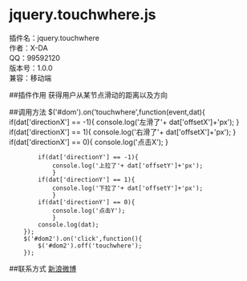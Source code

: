 # jquery.touchwhere.js
插件名：jquery.touchwhere<br>
作者：X-DA<br>
QQ：99592120<br>
版本号：1.0.0<br>
兼容：移动端

##插件作用
获得用户从某节点滑动的距离以及方向

##调用方法
		$('#dom').on('touchwhere',function(event,dat){
			if(dat['directionX'] == -1){
				console.log('左滑了'+ dat['offsetX']+'px');
				}
			if(dat['directionX'] == 1){
				console.log('右滑了'+ dat['offsetX']+'px');
				}
			if(dat['directionX'] == 0){
				console.log('点击X');
				}
			
			if(dat['directionY'] == -1){
				console.log('上拉了'+ dat['offsetY']+'px');
				}
			if(dat['directionY'] == 1){
				console.log('下拉了'+ dat['offsetY']+'px');
				}
			if(dat['directionY'] == 0){
				console.log('点击Y');
				}
			console.log(dat);
		});
		$('#dom2').on('click',function(){
			$('#dom2').off('touchwhere');
		});
##联系方式
[新浪微博](http://weibo.com/u/1957155830)
